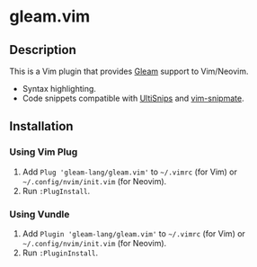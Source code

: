 # gleam.vim

## Description

This is a Vim plugin that provides [Gleam][gleam] support to Vim/Neovim.

- Syntax highlighting.
- Code snippets compatible with
  [UltiSnips](https://github.com/SirVer/ultisnips) and
  [vim-snipmate](https://github.com/garbas/vim-snipmate).

## Installation

### Using Vim Plug

1. Add `Plug 'gleam-lang/gleam.vim'` to `~/.vimrc` (for Vim) or
   `~/.config/nvim/init.vim` (for Neovim).
2. Run `:PlugInstall`.

### Using Vundle

1. Add `Plugin 'gleam-lang/gleam.vim'` to `~/.vimrc` (for Vim) or
   `~/.config/nvim/init.vim` (for Neovim).
2. Run `:PluginInstall`.

[gleam]: https://github.com/lpil/gleam.vim
